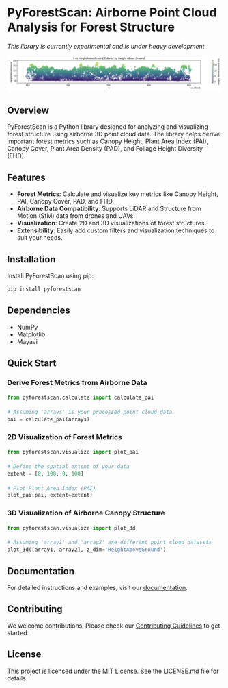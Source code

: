 # PyForestScan: Airborne Point Cloud Analysis for Forest Structure

_This library is currently experimental and is under heavy development._

![Height Above Ground](./screenshots/hag.png)

## Overview

PyForestScan is a Python library designed for analyzing and visualizing forest structure using airborne 
3D point cloud data. The library helps derive important forest metrics such as Canopy Height, 
Plant Area Index (PAI), Canopy Cover, Plant Area Density (PAD), and Foliage Height Diversity (FHD).

## Features

- **Forest Metrics**: Calculate and visualize key metrics like Canopy Height, PAI, Canopy Cover, PAD, and FHD.
- **Airborne Data Compatibility**: Supports LiDAR and Structure from Motion (SfM) data from drones and UAVs.
- **Visualization**: Create 2D and 3D visualizations of forest structures.
- **Extensibility**: Easily add custom filters and visualization techniques to suit your needs.

## Installation

Install PyForestScan using pip:

```bash
pip install pyforestscan
```

## Dependencies

- NumPy
- Matplotlib
- Mayavi

## Quick Start

### Derive Forest Metrics from Airborne Data

```python
from pyforestscan.calculate import calculate_pai

# Assuming 'arrays' is your processed point cloud data
pai = calculate_pai(arrays)
```

### 2D Visualization of Forest Metrics

```python
from pyforestscan.visualize import plot_pai

# Define the spatial extent of your data
extent = [0, 100, 0, 100]

# Plot Plant Area Index (PAI)
plot_pai(pai, extent=extent)
```

### 3D Visualization of Airborne Canopy Structure

```python
from pyforestscan.visualize import plot_3d

# Assuming 'array1' and 'array2' are different point cloud datasets
plot_3d([array1, array2], z_dim='HeightAboveGround')
```

## Documentation

For detailed instructions and examples, visit our [documentation](https://pyforestscan.readthedocs.io/).

## Contributing

We welcome contributions! Please check our [Contributing Guidelines](CONTRIBUTING.md) to get started.

## License

This project is licensed under the MIT License. See the [LICENSE.md](LICENSE.md) file for details.
